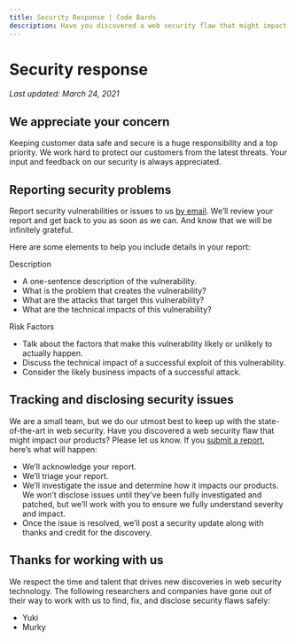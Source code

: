 ```yaml
---
title: Security Response | Code Bards
description: Have you discovered a web security flaw that might impact one of our products? Here’s how you can report it.
---
```


# Security response

*Last updated: March 24, 2021*

## We appreciate your concern

Keeping customer data safe and secure is a huge responsibility and a top priority. We work hard to protect our customers from the latest threats. Your input and feedback on our security is always appreciated.

## Reporting security problems

Report security vulnerabilities or issues to us [by email](mailto:grove@codebards.io). We’ll review your report and get back to you as soon as we can. And know that we will be infinitely grateful.

Here are some elements to help you include details in your report:

Description
* A one-sentence description of the vulnerability.
* What is the problem that creates the vulnerability?
* What are the attacks that target this vulnerability?
* What are the technical impacts of this vulnerability?

Risk Factors
* Talk about the factors that make this vulnerability likely or unlikely to actually happen.
* Discuss the technical impact of a successful exploit of this vulnerability.
* Consider the likely business impacts of a successful attack.

## Tracking and disclosing security issues

We are a small team, but we do our utmost best to keep up with the state-of-the-art in web security. Have you discovered a web security flaw that might impact our products? Please let us know. If you [submit a report](mailto:grove@codebards.io), here’s what will happen:

* We’ll acknowledge your report.
* We’ll triage your report.
* We’ll investigate the issue and determine how it impacts our products. We won’t disclose issues until they’ve been fully investigated and patched, but we’ll work with you to ensure we fully understand severity and impact.
* Once the issue is resolved, we’ll post a security update along with thanks and credit for the discovery.

## Thanks for working with us

We respect the time and talent that drives new discoveries in web security technology. The following researchers and companies have gone out of their way to work with us to find, fix, and disclose security flaws safely:

* Yuki
* Murky